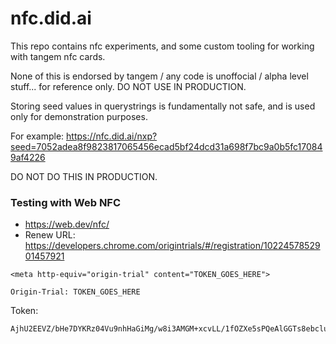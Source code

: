 # nfc.did.ai

This repo contains nfc experiments, and some custom tooling for working with tangem nfc cards.

None of this is endorsed by tangem / any code is unoffocial / alpha level stuff... for reference only. DO NOT USE IN PRODUCTION.

Storing seed values in querystrings is fundamentally not safe, and is used only for demonstration purposes.

For example: https://nfc.did.ai/nxp?seed=7052adea8f9823817065456ecad5bf24dcd31a698f7bc9a0b5fc170849af4226

DO NOT DO THIS IN PRODUCTION.

### Testing with Web NFC

- https://web.dev/nfc/
- Renew URL: https://developers.chrome.com/origintrials/#/registration/1022457852901457921

```
<meta http-equiv="origin-trial" content="TOKEN_GOES_HERE">
```

```
Origin-Trial: TOKEN_GOES_HERE
```

Token:

```
AjhU2EEVZ/bHe7DYKRz04Vu9nhHaGiMg/w8i3AMGM+xcvLL/1fOZXe5sPQeAlGGTs8ebclu6Mp9gJ6usUsjFhwAAAABZeyJvcmlnaW4iOiJodHRwczovL2RpZC5haTo0NDMiLCJmZWF0dXJlIjoiV2ViTkZDIiwiZXhwaXJ5IjoxNTk0NzQ0NTkxLCJpc1N1YmRvbWFpbiI6dHJ1ZX0=
```
